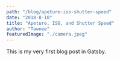 ```yaml
---
path: "/blog/apeture-iso-shutter-speed"
date: "2018-8-10"
title: "Apeture, ISO, and Shutter Speed"
author: "Tawnee"
featuredImage: "./camera.jpeg"
---
```


This is my very first blog post in Gatsby.
